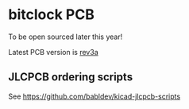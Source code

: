 # bitclock PCB

To be open sourced later this year!

Latest PCB version is [rev3a](rev3a/)

## JLCPCB ordering scripts

See https://github.com/babldev/kicad-jlcpcb-scripts
